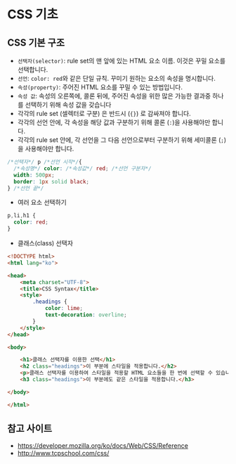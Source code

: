 # CSS 기초

## CSS 기본 구조

- `선택자(selector)`: rule set의 맨 앞에 있는 HTML 요소 이름. 이것은 꾸밀 요소를 선택합니다.
- `선언`: `color: red`와 같은 단일 규칙. 꾸미기 원하는 요소의 속성을 명시합니다.
- `속성(property)`: 주어진 HTML 요소를 꾸밀 수 있는 방법입니다.
- `속성 값`: 속성의 오른쪽에, 콜론 뒤에, 주어진 속성을 위한 많은 가능한 결과중 하나를 선택하기 위해 속성 값을 갖습니다
- 각각의 rule set (셀렉터로 구분) 은 반드시 (`{}`) 로 감싸져야 합니다.
- 각각의 선언 안에, 각 속성을 해당 값과 구분하기 위해 콜론 (`:`)을 사용해야만 합니다.
- 각각의 rule set 안에, 각 선언을 그 다음 선언으로부터 구분하기 위해 세미콜론 (`;`)을 사용해야만 합니다.

```css
/*선택자*/ p /*선언 시작*/{
  /*속성명*/ color: /*속성값*/ red; /*선언 구분자*/
  width: 500px;
  border: 1px solid black;
} /*선언 끝*/
```

- 여러 요소 선택하기

```css
p,li,h1 {
  color: red;
}
```

- 클래스(class) 선택자

```html
<!DOCTYPE html>
<html lang="ko">

<head>
	<meta charset="UTF-8">
	<title>CSS Syntax</title>
	<style>
		.headings {
			color: lime;
			text-decoration: overline;
		}
	</style>
</head>

<body>

	<h1>클래스 선택자를 이용한 선택</h1>
	<h2 class="headings">이 부분에 스타일을 적용합니다.</h2>
	<p>클래스 선택자를 이용하여 스타일을 적용할 HTML 요소들을 한 번에 선택할 수 있습니다.</p>
	<h3 class="headings">이 부분에도 같은 스타일을 적용합니다.</h3>

</body>

</html>
```

## 참고 사이트

- https://developer.mozilla.org/ko/docs/Web/CSS/Reference
- http://www.tcpschool.com/css/
